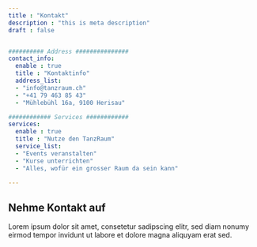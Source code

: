 ```yaml
---
title : "Kontakt"
description : "this is meta description"
draft : false


########## Address ###############
contact_info:
  enable : true
  title : "Kontaktinfo"
  address_list:
  - "info@tanzraum.ch"
  - "+41 79 463 85 43"
  - "Mühlebühl 16a, 9100 Herisau"

############ Services ############
services:
  enable : true
  title : "Nutze den TanzRaum"
  service_list:
  - "Events veranstalten"
  - "Kurse unterrichten"
  - "Alles, wofür ein grosser Raum da sein kann"
  
---
```


## Nehme **Kontakt** auf
Lorem ipsum dolor sit amet, consetetur sadipscing elitr, sed diam nonumy eirmod tempor invidunt ut labore et dolore magna aliquyam erat sed.